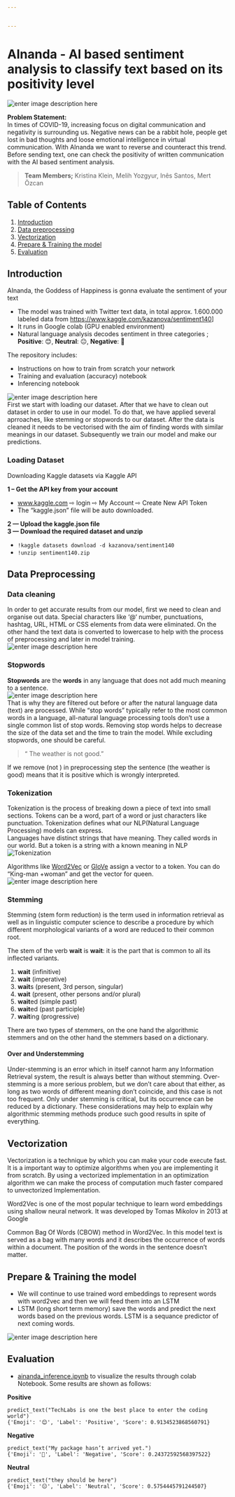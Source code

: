 ```yaml
---


---
```


<h1 id="ainanda---ai-based-sentiment-analysis-to-classify-text-based-on-its-positivity-level">AInanda - AI based sentiment analysis to classify text based on its positivity level</h1>
<p><img src="https://s18.directupload.net/images/210418/b3ns2zgo.png" alt="enter image description here"></p>
<p><strong>Problem Statement:</strong><br>
In times of COVID-19, increasing focus on digital communication and negativity is surrounding us. Negative news can be a rabbit hole, people get lost in bad thoughts and loose emotional intelligence in virtual communication. With AInanda we want to reverse and counteract this trend. Before sending text, one can check the positivity of written communication with the AI based sentiment analysis.</p>
<blockquote>
<p><strong>Team Members;</strong> Kristina Klein, Melih Yozgyur, Inês Santos, Mert Özcan</p>
</blockquote>
<h2 id="table-of-contents">Table of Contents</h2>
<ol>
<li><a href="#introduction">Introduction</a></li>
<li><a href="#data-preprocessing">Data preprocessing</a></li>
<li><a href="#vectorization">Vectorization</a></li>
<li><a href="#prepare-&amp;-training-the-model">Prepare &amp; Training the model</a></li>
<li><a href="#evaluation">Evaluation</a></li>
</ol>
<h2 id="introduction">Introduction</h2>
<p>AInanda, the Goddess of Happiness is gonna evaluate the sentiment of your text</p>
<ul>
<li>The model was trained with Twitter text data, in total approx. 1.600.000  labeled data from <a href="https://www.kaggle.com/kazanova/sentiment140">https://www.kaggle.com/kazanova/sentiment140</a>]</li>
<li>It runs in Google colab (GPU enabled environment)</li>
<li>Natural language analysis decodes sentiment in three categories ;   <strong>Positive</strong>: 😊, <strong>Neutral</strong>: 😐, <strong>Negative</strong>: 🙁</li>
</ul>
<p>The repository includes:</p>
<ul>
<li>Instructions on how to train from scratch your network</li>
<li>Training and evaluation (accuracy) notebook</li>
<li>Inferencing notebook</li>
</ul>
<p><img src="https://s18.directupload.net/images/210331/ccluj8jc.png" alt="enter image description here"><br>
First we start with loading our dataset. After that we have to clean out dataset in order to use in our model. To do that, we have applied several aprroaches, like stemming or stopwords to our dataset. After the data is cleaned it needs to be vectorised with the aim of finding  words with similar meanings in our dataset. Subsequently we train our model and make our predictions.</p>
<h3 id="loading-dataset">Loading Dataset</h3>
<p>Downloading Kaggle datasets via Kaggle API</p>
<p><strong>1 – Get the API key from your account</strong></p>
<ul>
<li><a href="http://www.kaggle.com">www.kaggle.com</a> ⇨ login ⇨ My Account ⇨ Create New API Token</li>
<li>The “kaggle.json” file will be auto downloaded.</li>
</ul>
<p><strong>2 — Upload the kaggle.json file</strong><br>
<strong>3 — Download the required dataset and unzip</strong></p>
<ul>
<li><code>!kaggle datasets download -d kazanova/sentiment140</code></li>
<li><code>!unzip sentiment140.zip</code></li>
</ul>
<h2 id="data-preprocessing">Data Preprocessing</h2>
<h3 id="data-cleaning">Data cleaning</h3>
<p>In order to get accurate results from our model, first we need to clean and organise out data. Special characters like ‘@‘ number, punctuations, hashtag, URL, HTML or CSS elements from data were eliminated. On the other hand the text data is converted to lowercase to help with the process of preprocessing and later in model training.<br>
<img src="https://analyticsindiamag.com/wp-content/uploads/2020/09/Data-Cleaner.png" alt="enter image description here"></p>
<h3 id="stopwords">Stopwords</h3>
<p><strong>Stopwords</strong> are the <strong>words</strong> in any language that does not add much meaning to a sentence.<br>
<img src="https://media.geeksforgeeks.org/wp-content/cdn-uploads/Stop-word-removal-using-NLTK.png" alt="enter image description here"><br>
That is why they are filtered out before or after the natural language data (text) are processed. While “stop words” typically refer to the most common words in a language, all-natural language processing tools don’t use a single common list of stop words. Removing stop words helps to decrease the size of the data set and the time to train the model. While excluding stopwords, one should be careful.</p>
<blockquote>
<p>“ The weather is not good.”</p>
</blockquote>
<p>If we remove (not ) in preprocessing step the sentence (the weather is good) means that it is positive which is wrongly interpreted.</p>
<blockquote></blockquote>
<h3 id="tokenization">Tokenization</h3>
<p>Tokenization is the process of breaking down a piece of text into small sections. Tokens can be a word, part of a word or just characters like punctuation. Tokenization defines what our NLP(Natural Language Processing) models can express.<br>
Languages have distinct strings that have meaning. They called words in our world. But a token is a string with a known meaning in NLP<br>
<img src="https://s20.directupload.net/images/210331/5zi8emri.png" alt="Tokenization"></p>
<p>Algorithms like <a href="https://en.wikipedia.org/wiki/Word2vec">Word2Vec</a> or <a href="https://nlp.stanford.edu/projects/glove/">GloVe</a> assign a vector to a token. You can do “King-man +woman” and get the vector for queen.<br>
<img src="https://www.machinelearningplus.com/wp-content/uploads/2021/02/vector.png" alt="enter image description here"></p>
<h3 id="stemming">Stemming</h3>
<p>Stemming (stem form reduction) is the term used in information retrieval as well as in linguistic computer science to describe a procedure by which different morphological variants of a word are reduced to their common root.</p>
<p>The stem of the  verb  <strong>wait</strong>  is  <strong>wait</strong>: it is the part that is common to all its inflected variants.</p>
<ol>
<li><strong>wait</strong>  (infinitive)</li>
<li><strong>wait</strong>  (imperative)</li>
<li><strong>wait</strong>s (present, 3rd person, singular)</li>
<li><strong>wait</strong>  (present, other persons and/or plural)</li>
<li><strong>wait</strong>ed (simple past)</li>
<li><strong>wait</strong>ed (past participle)</li>
<li><strong>wait</strong>ing (progressive)</li>
</ol>
<p>There are two types of stemmers, on the one hand the algorithmic stemmers and on the other hand the stemmers based on a dictionary.</p>
<h4 id="over-and-understemming">Over and Understemming</h4>
<p>Under-stemming is an error which in itself cannot harm any Information Retrieval system, the result is always better than without stemming. Over-stemming is a more serious problem, but we don’t care about that either, as long as two words of different meaning don’t coincide, and this case is not too frequent. Only under stemming is critical, but its occurrence can be reduced by a dictionary. These considerations may help to explain why algorithmic stemming methods produce such good results in spite of everything.</p>
<h2 id="vectorization">Vectorization</h2>
<p>Vectorization is a technique by  which you can make your code execute fast. It is a important way to optimize algorithms when you are implementing it from scratch. By using a vectorized implementation in an optimization algorithm we can make the process of computation much faster compared to unvectorized Implementation.</p>
<p>Word2Vec is one of the most popular technique to learn word embeddings using shallow neural network. It was developed by Tomas Mikolov in 2013 at Google</p>
<p>Common Bag Of Words (CBOW) method in Word2Vec. In this model text is served as a bag with many words and it describes the occurrence of words within a document. The position of the words in the sentence doesn’t matter.</p>
<h2 id="prepare--training-the-model">Prepare &amp; Training the model</h2>
<ul>
<li>We will continue to use trained word embeddings to represent words with word2vec and then we will feed them into an LSTM</li>
<li>LSTM (long short term memory) save the words and predict the next words based on the previous words. LSTM is a sequance predictor of next coming words.</li>
</ul>
<p><img src="https://s16.directupload.net/images/210331/aeyjswlq.png" alt="enter image description here"></p>
<h2 id="evaluation">Evaluation</h2>
<ul>
<li><a href="https://github.com/magicmercedes/ainanda-text-sentiment-analysis/blob/main/ainanda_inference.ipynb">ainanda_inference.ipynb</a> to visualize the results through colab Notebook. Some results are shown as follows:</li>
</ul>
<p><strong>Positive</strong></p>
<pre><code>predict_text("TechLabs is one the best place to enter the coding world")
{'Emoji': '😊', 'Label': 'Positive', 'Score': 0.9134523868560791}
</code></pre>
<p><strong>Negative</strong></p>
<pre><code>predict_text("My package hasn’t arrived yet.")
{'Emoji': '🙁', 'Label': 'Negative', 'Score': 0.24372592568397522}
</code></pre>
<p><strong>Neutral</strong></p>
<pre><code>predict_text("they should be here")
{'Emoji': '😐', 'Label': 'Neutral', 'Score': 0.5754445791244507}
</code></pre>

